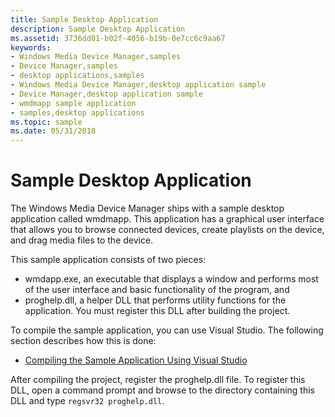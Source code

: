 ```yaml
---
title: Sample Desktop Application
description: Sample Desktop Application
ms.assetid: 3736dd01-b02f-4056-b19b-0e7cc6c9aa67
keywords:
- Windows Media Device Manager,samples
- Device Manager,samples
- desktop applications,samples
- Windows Media Device Manager,desktop application sample
- Device Manager,desktop application sample
- wmdmapp sample application
- samples,desktop applications
ms.topic: sample
ms.date: 05/31/2018
---
```


# Sample Desktop Application

The Windows Media Device Manager ships with a sample desktop application called wmdmapp. This application has a graphical user interface that allows you to browse connected devices, create playlists on the device, and drag media files to the device.

This sample application consists of two pieces:

-   wmdapp.exe, an executable that displays a window and performs most of the user interface and basic functionality of the program, and
-   proghelp.dll, a helper DLL that performs utility functions for the application. You must register this DLL after building the project.

To compile the sample application, you can use Visual Studio. The following section describes how this is done:

-   [Compiling the Sample Application Using Visual Studio](compiling-the-sample-application-using-visual-studio.md)

After compiling the project, register the proghelp.dll file. To register this DLL, open a command prompt and browse to the directory containing this DLL and type `regsvr32 proghelp.dll`.

 

 




